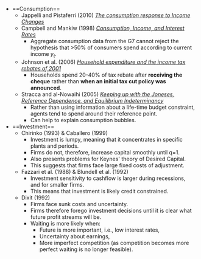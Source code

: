 -  ==Consumption==
	- Jappelli and Pistaferri (2010) [*The consumption response to Income Changes*](https://web.stanford.edu/~pista/ann_rev.pdf)
	- Campbell and Mankiw (1998) [*Consumption, Income, and Interest Rates*](https://www.nber.org/system/files/chapters/c10965/c10965.pdf)
		- Aggregate consumption data from the G7 cannot reject the hypothesis that >50% of consumers spend according to current income $y_{t}$.
	- Johnson et al. (2006) [*Household expenditure and the income tax rebates of 2001*](https://www.aeaweb.org/articles?id=10.1257/aer.96.5.1589)
		- Households spend 20-40% of tax rebate after **receiving the cheque** rather than **when an initial tax cut policy was announced**.
	- Stracca and al-Nowaihi (2005) [*Keeping up with the Joneses, Reference Dependence, and Equilibrium Indeterminancy*](https://www.ecb.europa.eu/pub/pdf/scpwps/ecbwp444.pdf?4beeec5cf013dfaa852ccbdc1a556e3b)
		- Rather than using information about a life-time budget constraint, agents tend to spend around their reference point.
		- Can help to explain consumption bubbles.
- ==Investment==
	- Chirinko (1993) & Caballero (1999)
		- Investment is lumpy, meaning that it concentrates in specific plants and periods.
		- Firms do not, therefore, increase capital smoothly until q=1.
		- Also presents problems for Keynes' theory of Desired Capital.
		- This suggests that firms face large fixed costs of adjustment.
	- Fazzari et al. (1988) & Blundell et al. (1992)
		- Investment sensitivity to cashflow is larger during recessions, and for smaller firms.
		- This means that investment is likely credit constrained.
	- Dixit (1992)
		- Firms face sunk costs and uncertainty.
		- Firms therefore forego investment decisions until it is clear what future profit streams will be.
		- Waiting is more likely when:
			- Future is more important, i.e., low interest rates,
			- Uncertainty about earnings,
			- More imperfect competition (as competition becomes more perfect waiting is no longer feasible).
